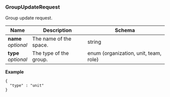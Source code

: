 
<a name="groupupdaterequest"></a>
### GroupUpdateRequest
Group update request.


|Name|Description|Schema|
|---|---|---|
|**name**  <br>*optional*|The name of the space.|string|
|**type**  <br>*optional*|The type of the group.|enum (organization, unit, team, role)|

**Example**
```
{
  "type" : "unit"
}
```



